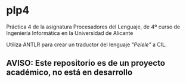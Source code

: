plp4
====
Práctica 4 de la asignatura Procesadores del Lenguaje, de 4º curso de Ingeniería Informática en la Universidad de Alicante

Utiliza ANTLR para crear un traductor del lenguaje _"Pelele"_ a CIL.

## AVISO: Este repositorio es de un proyecto académico, no está en desarrollo
